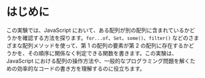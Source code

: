 # はじめに

この実験では、JavaScript において、ある配列が別の配列に含まれているかどうかを確認する方法を探ります。`for...of`、`Set`、`some()`、`filter()` などのさまざまな配列メソッドを使って、第 1 の配列の要素が第 2 の配列に存在するかどうかを、その順序に関係なく判定できる関数を書きます。この実験は、JavaScript における配列の操作方法や、一般的なプログラミング問題を解くための効率的なコードの書き方を理解するのに役立ちます。
